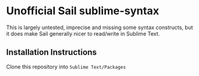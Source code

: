 # Unofficial Sail sublime-syntax

This is largely untested, imprecise and missing some syntax constructs, but it does make Sail generally nicer to read/write in Sublime Text.

## Installation Instructions
Clone this repository into `Sublime Text/Packages`